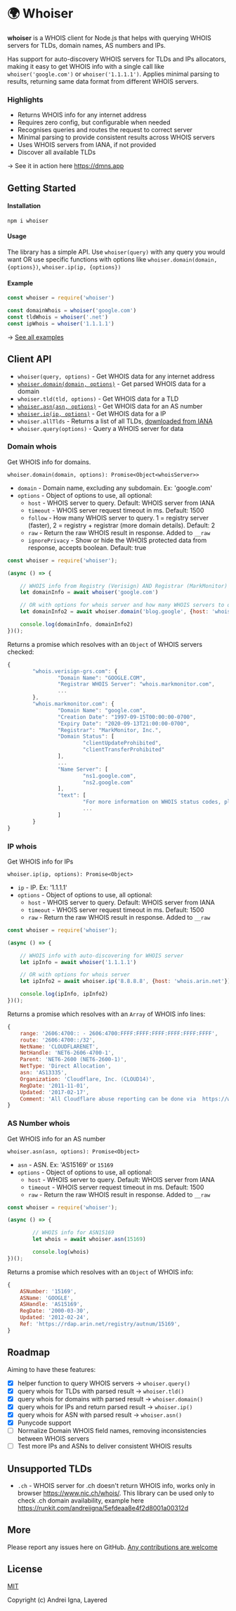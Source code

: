 # 🌍 Whoiser

**whoiser** is a WHOIS client for Node.js that helps with querying WHOIS servers for TLDs, domain names, AS numbers and IPs.

Has support for auto-discovery WHOIS servers for TLDs and IPs allocators, making it easy to get WHOIS info with a single call like `whoiser('google.com')` or `whoiser('1.1.1.1')`.
Applies minimal parsing to results, returning same data format from different WHOIS servers.

### Highlights
* Returns WHOIS info for any internet address
* Requires zero config, but configurable when needed
* Recognises queries and routes the request to correct server
* Minimal parsing to provide consistent results across WHOIS servers
* Uses WHOIS servers from IANA, if not provided
* Discover all available TLDs

→ See it in action here https://dmns.app

## Getting Started

#### Installation

```npm i whoiser```

#### Usage
The library has a simple API.
Use `whoiser(query)` with any query you would want OR use specific functions with options like `whoiser.domain(domain, {options})`, `whoiser.ip(ip, {options})`

#### Example
```js
const whoiser = require('whoiser')

const domainWhois = whoiser('google.com')
const tldWhois = whoiser('.net')
const ipWhois = whoiser('1.1.1.1')
```

→ [See all examples](https://github.com/LayeredStudio/whoiser/tree/master/examples)

## Client API
- `whoiser(query, options)` - Get WHOIS data for any internet address
- [`whoiser.domain(domain, options)`](#domain-whois) - Get parsed WHOIS data for a domain
- `whoiser.tld(tld, options)` - Get WHOIS data for a TLD
- [`whoiser.asn(asn, options)`](#as-number-whois) - Get WHOIS data for an AS number
- [`whoiser.ip(ip, options)`](#ip-whois) - Get WHOIS data for a IP
- `whoiser.allTlds` - Returns a list of all TLDs, [downloaded from IANA](https://www.iana.org/domains/root/db)
- `whoiser.query(options)` - Query a WHOIS server for data

### Domain whois
Get WHOIS info for domains.

`whoiser.domain(domain, options): Promise<Object<whoisServer>>`
- `domain` - Domain name, excluding any subdomain. Ex: 'google.com'
- `options` - Object of options to use, all optional:
	- `host` - WHOIS server to query. Default: WHOIS server from IANA
	- `timeout` - WHOIS server request timeout in ms. Default: 1500
	- `follow` - How many WHOIS server to query. 1 = registry server (faster), 2 = registry + registrar (more domain details). Default: 2
	- `raw` - Return the raw WHOIS result in response. Added to `__raw`
	- `ignorePrivacy` - Show or hide the WHOIS protected data from response, accepts boolean. Default: true

```js
const whoiser = require('whoiser');

(async () => {

	// WHOIS info from Registry (Verisign) AND Registrar (MarkMonitor) whois servers
	let domainInfo = await whoiser('google.com')

	// OR with options for whois server and how many WHOIS servers to query
	let domainInfo2 = await whoiser.domain('blog.google', {host: 'whois.nic.google', follow: 1})

	console.log(domainInfo, domainInfo2)
})();
```
Returns a promise which resolves with an `Object` of WHOIS servers checked:
```js
{
		"whois.verisign-grs.com": {
				"Domain Name": "GOOGLE.COM",
				"Registrar WHOIS Server": "whois.markmonitor.com",
				...
		},
		"whois.markmonitor.com": {
				"Domain Name": "google.com",
				"Creation Date": "1997-09-15T00:00:00-0700",
				"Expiry Date": "2020-09-13T21:00:00-0700",
				"Registrar": "MarkMonitor, Inc.",
				"Domain Status": [
						"clientUpdateProhibited",
						"clientTransferProhibited"
				],
				...
				"Name Server": [
						"ns1.google.com",
						"ns2.google.com"
				],
				"text": [
						"For more information on WHOIS status codes, please visit:",
						...
				]
		}
}
```

### IP whois

Get WHOIS info for IPs

`whoiser.ip(ip, options): Promise<Object>`
- `ip` - IP. Ex: '1.1.1.1'
- `options` - Object of options to use, all optional:
	- `host` - WHOIS server to query. Default: WHOIS server from IANA
	- `timeout` - WHOIS server request timeout in ms. Default: 1500
	- `raw` - Return the raw WHOIS result in response. Added to `__raw`

```js
const whoiser = require('whoiser');

(async () => {

	// WHOIS info with auto-discovering for WHOIS server
	let ipInfo = await whoiser('1.1.1.1')

	// OR with options for whois server
	let ipInfo2 = await whoiser.ip('8.8.8.8', {host: 'whois.arin.net'})

	console.log(ipInfo, ipInfo2)
})();
```
Returns a promise which resolves with an `Array` of WHOIS info lines:
```js
{
	range: '2606:4700:: - 2606:4700:FFFF:FFFF:FFFF:FFFF:FFFF:FFFF',
	route: '2606:4700::/32',
	NetName: 'CLOUDFLARENET',
	NetHandle: 'NET6-2606-4700-1',
	Parent: 'NET6-2600 (NET6-2600-1)',
	NetType: 'Direct Allocation',
	asn: 'AS13335',
	Organization: 'Cloudflare, Inc. (CLOUD14)',
	RegDate: '2011-11-01',
	Updated: '2017-02-17',
	Comment: 'All Cloudflare abuse reporting can be done via  https://www.cloudflare.com/abuse',
}
```

### AS Number whois

Get WHOIS info for an AS number

`whoiser.asn(asn, options): Promise<Object>`
- `asn` - ASN. Ex: 'AS15169' or `15169`
- `options` - Object of options to use, all optional:
	- `host` - WHOIS server to query. Default: WHOIS server from IANA
	- `timeout` - WHOIS server request timeout in ms. Default: 1500
	- `raw` - Return the raw WHOIS result in response. Added to `__raw`

```js
const whoiser = require('whoiser');

(async () => {

		// WHOIS info for ASN15169
		let whois = await whoiser.asn(15169)

		console.log(whois)
})();
```
Returns a promise which resolves with an `Object` of WHOIS info:
```js
{
	ASNumber: '15169',
	ASName: 'GOOGLE',
	ASHandle: 'AS15169',
	RegDate: '2000-03-30',
	Updated: '2012-02-24',
	Ref: 'https://rdap.arin.net/registry/autnum/15169',
}
```

## Roadmap
Aiming to have these features:
- [x] helper function to query WHOIS servers -> `whoiser.query()`
- [x] query whois for TLDs with parsed result -> `whoiser.tld()`
- [x] query whois for domains with parsed result -> `whoiser.domain()`
- [x] query whois for IPs and return parsed result -> `whoiser.ip()`
- [x] query whois for ASN with parsed result -> `whoiser.asn()`
- [x] Punycode support
- [ ] Normalize Domain WHOIS field names, removing inconsistencies between WHOIS servers
- [ ] Test more IPs and ASNs to deliver consistent WHOIS results

## Unsupported TLDs
- `.ch` - WHOIS server for .ch doesn't return WHOIS info, works only in browser https://www.nic.ch/whois/. This library can be used only to check .ch domain availability, example here https://runkit.com/andreiigna/5efdeaa8e4f2d8001a00312d

## More

Please report any issues here on GitHub.
[Any contributions are welcome](CONTRIBUTING.md)

## License

[MIT](LICENSE)

Copyright (c) Andrei Igna, Layered
